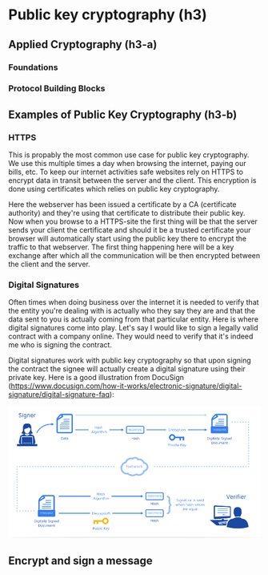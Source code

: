 # Public key cryptography (h3)

## Applied Cryptography (h3-a)

### Foundations

### Protocol Building Blocks

## Examples of Public Key Cryptography (h3-b)

### HTTPS
This is propably the most common use case for public key cryptography. We use this multiple times a day when browsing the internet, paying our bills, etc. To keep our internet activities safe websites rely on HTTPS to encrypt data in transit between the server and the client. This encryption is done using certificates which relies on public key cryptography.

Here the webserver has been issued a certificate by a CA (certificate authority) and they're using that certificate to distribute their public key. Now when you browse to a HTTPS-site the first thing will be that the server sends your client the certificate and should it be a trusted certificate your browser will automatically start using the public key there to encrypt the traffic to that webserver. The first thing happening here will be a key exchange after which all the communication will be then encrypted between the client and the server.

### Digital Signatures
Often times when doing business over the internet it is needed to verify that the entity you're dealing with is actually who they say they are and that the data sent to you is actually coming from that particular entity. Here is where digital signatures come into play. Let's say I would like to sign a legally valid contract with a company online. They would need to verify that it's indeed me who is signing the contract.

Digital signatures work with public key cryptography so that upon signing the contract the signee will actually create a digital signature using their private key. Here is a good illustration from DocuSign (https://www.docusign.com/how-it-works/electronic-signature/digital-signature/digital-signature-faq):

![digitalSignature](./digitalSignature.png)

## Encrypt and sign a message
